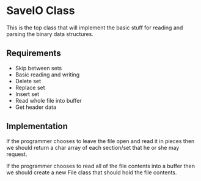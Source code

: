 # SaveIO Class
This is the top class that will implement the basic stuff for reading and parsing the binary data structures.

## Requirements
- Skip between sets
- Basic reading and writing
- Delete set
- Replace set
- Insert set
- Read whole file into buffer
- Get header data

## Implementation

If the programmer chooses to leave the file open and read it in pieces then we should return a char array of each section/set that he or she may request.

If the programmer chooses to read all of the file contents into a buffer then we should create a new File class that should hold the file contents.